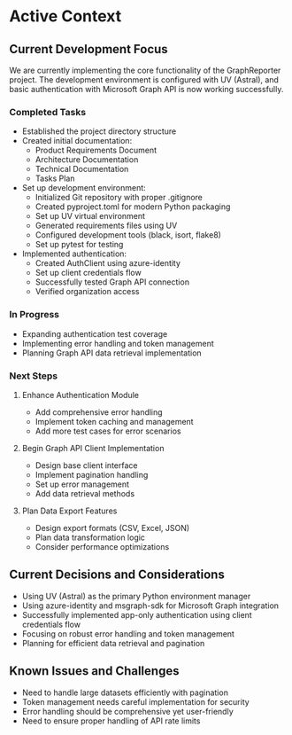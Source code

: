 # Active Context

## Current Development Focus

We are currently implementing the core functionality of the GraphReporter project. The development environment is configured with UV (Astral), and basic authentication with Microsoft Graph API is now working successfully.

### Completed Tasks

- Established the project directory structure
- Created initial documentation:
  - Product Requirements Document
  - Architecture Documentation
  - Technical Documentation
  - Tasks Plan
- Set up development environment:
  - Initialized Git repository with proper .gitignore
  - Created pyproject.toml for modern Python packaging
  - Set up UV virtual environment
  - Generated requirements files using UV
  - Configured development tools (black, isort, flake8)
  - Set up pytest for testing
- Implemented authentication:
  - Created AuthClient using azure-identity
  - Set up client credentials flow
  - Successfully tested Graph API connection
  - Verified organization access

### In Progress

- Expanding authentication test coverage
- Implementing error handling and token management
- Planning Graph API data retrieval implementation

### Next Steps

1. Enhance Authentication Module
   - Add comprehensive error handling
   - Implement token caching and management
   - Add more test cases for error scenarios

2. Begin Graph API Client Implementation
   - Design base client interface
   - Implement pagination handling
   - Set up error management
   - Add data retrieval methods

3. Plan Data Export Features
   - Design export formats (CSV, Excel, JSON)
   - Plan data transformation logic
   - Consider performance optimizations

## Current Decisions and Considerations

- Using UV (Astral) as the primary Python environment manager
- Using azure-identity and msgraph-sdk for Microsoft Graph integration
- Successfully implemented app-only authentication using client credentials flow
- Focusing on robust error handling and token management
- Planning for efficient data retrieval and pagination

## Known Issues and Challenges

- Need to handle large datasets efficiently with pagination
- Token management needs careful implementation for security
- Error handling should be comprehensive yet user-friendly
- Need to ensure proper handling of API rate limits

